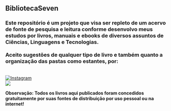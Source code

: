 <h2>BibliotecaSeven</h2>

<h3>
<p style="text-decoration:none;">
  Este repositório é um projeto que visa ser repleto de um acervo de fonte de pesquisa e leitura conforme desenvolvo meus estudos por livros, manuais e ebooks de diversos assuntos de Ciências, Linguagens e Tecnologias. 
</br></br>
  Aceito sugestões de qualquer tipo de livro e também quanto a organização das pastas como estantes, por:  
</h3>

</br>
  <a href="https://www.instagram.com/marcos__antony7/" target="_blank"> <img src="https://img.icons8.com/?size=48&id=32323&format=png" alt="Instagram" target="_blank"> </a>
</br>
  <a href="https://wa.me/<5521964986068" target="_blank"> <img src="https://img.icons8.com/?size=48&id=16713&format=png" target="_blank"> </a>
</p>
</h3>

<p>
  <b>Observação: Todos os livros aqui publicados foram concedidos gratuitamente por suas fontes de distribuição por uso pessoal ou na internet!</b>
</p>
